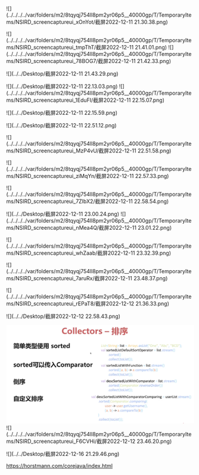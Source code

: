 ![](../../../../var/folders/m2/8tqyqj754ll8pm2yr06p5__40000gp/T/TemporaryItems/NSIRD_screencaptureui_xOnYot/截屏2022-12-11 21.30.38.png)

![](../../../../var/folders/m2/8tqyqj754ll8pm2yr06p5__40000gp/T/TemporaryItems/NSIRD_screencaptureui_tmpThT/截屏2022-12-11 21.41.01.png)
![](../../../../var/folders/m2/8tqyqj754ll8pm2yr06p5__40000gp/T/TemporaryItems/NSIRD_screencaptureui_78BOG7/截屏2022-12-11 21.42.33.png)

![](../../Desktop/截屏2022-12-11 21.43.29.png)

![](../../Desktop/截屏2022-12-11 22.13.03.png)
![](../../../../var/folders/m2/8tqyqj754ll8pm2yr06p5__40000gp/T/TemporaryItems/NSIRD_screencaptureui_1EduFI/截屏2022-12-11 22.15.07.png)

![](../../Desktop/截屏2022-12-11 22.15.59.png)

![](../../Desktop/截屏2022-12-11 22.51.12.png)

![](../../../../var/folders/m2/8tqyqj754ll8pm2yr06p5__40000gp/T/TemporaryItems/NSIRD_screencaptureui_MzP4vU/截屏2022-12-11 22.51.58.png)

![](../../../../var/folders/m2/8tqyqj754ll8pm2yr06p5__40000gp/T/TemporaryItems/NSIRD_screencaptureui_ziMqYn/截屏2022-12-11 22.57.33.png)

![](../../../../var/folders/m2/8tqyqj754ll8pm2yr06p5__40000gp/T/TemporaryItems/NSIRD_screencaptureui_7ZIbX2/截屏2022-12-11 22.58.54.png)

![](../../Desktop/截屏2022-12-11 23.00.24.png)
![](../../../../var/folders/m2/8tqyqj754ll8pm2yr06p5__40000gp/T/TemporaryItems/NSIRD_screencaptureui_nMea4Q/截屏2022-12-11 23.01.22.png)

![](../../../../var/folders/m2/8tqyqj754ll8pm2yr06p5__40000gp/T/TemporaryItems/NSIRD_screencaptureui_whZaab/截屏2022-12-11 23.32.39.png)

![](../../../../var/folders/m2/8tqyqj754ll8pm2yr06p5__40000gp/T/TemporaryItems/NSIRD_screencaptureui_7aruRx/截屏2022-12-11 23.48.37.png)

![](../../../../var/folders/m2/8tqyqj754ll8pm2yr06p5__40000gp/T/TemporaryItems/NSIRD_screencaptureui_rEPaT8/截屏2022-12-12 21.36.33.png)

![](../../Desktop/截屏2022-12-12 22.58.43.png)

![img.png](img.png)
![](../../../../var/folders/m2/8tqyqj754ll8pm2yr06p5__40000gp/T/TemporaryItems/NSIRD_screencaptureui_F6CVHi/截屏2022-12-12 23.46.20.png)

![](../../Desktop/截屏2022-12-16 21.29.46.png)


https://horstmann.com/corejava/index.html

